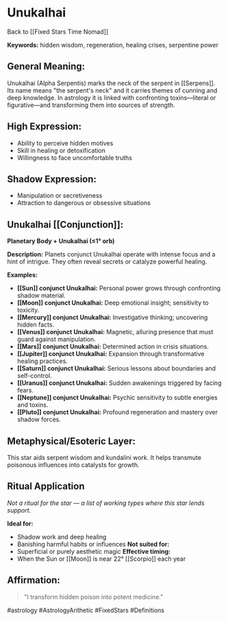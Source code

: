 # Unukalhai

Back to [[Fixed Stars Time Nomad]]

**Keywords:** hidden wisdom, regeneration, healing crises, serpentine power

## General Meaning:
Unukalhai (Alpha Serpentis) marks the neck of the serpent in [[Serpens]]. Its name means "the serpent's neck" and it carries themes of cunning and deep knowledge. In astrology it is linked with confronting toxins—literal or figurative—and transforming them into sources of strength.

## High Expression:
- Ability to perceive hidden motives
- Skill in healing or detoxification
- Willingness to face uncomfortable truths

## Shadow Expression:
- Manipulation or secretiveness
- Attraction to dangerous or obsessive situations

## Unukalhai [[Conjunction]]:

**Planetary Body + Unukalhai (≤1° orb)**

**Description:**
Planets conjunct Unukalhai operate with intense focus and a hint of intrigue. They often reveal secrets or catalyze powerful healing.

**Examples:**
- **[[Sun]] conjunct Unukalhai:** Personal power grows through confronting shadow material.
- **[[Moon]] conjunct Unukalhai:** Deep emotional insight; sensitivity to toxicity.
- **[[Mercury]] conjunct Unukalhai:** Investigative thinking; uncovering hidden facts.
- **[[Venus]] conjunct Unukalhai:** Magnetic, alluring presence that must guard against manipulation.
- **[[Mars]] conjunct Unukalhai:** Determined action in crisis situations.
- **[[Jupiter]] conjunct Unukalhai:** Expansion through transformative healing practices.
- **[[Saturn]] conjunct Unukalhai:** Serious lessons about boundaries and self-control.
- **[[Uranus]] conjunct Unukalhai:** Sudden awakenings triggered by facing fears.
- **[[Neptune]] conjunct Unukalhai:** Psychic sensitivity to subtle energies and toxins.
- **[[Pluto]] conjunct Unukalhai:** Profound regeneration and mastery over shadow forces.

## Metaphysical/Esoteric Layer:
This star aids serpent wisdom and kundalini work. It helps transmute poisonous influences into catalysts for growth.

## Ritual Application
*Not a ritual for the star — a list of working types where this star lends support.*

**Ideal for:**
- Shadow work and deep healing
- Banishing harmful habits or influences
**Not suited for:**
- Superficial or purely aesthetic magic
**Effective timing:**
- When the Sun or [[Moon]] is near 22° [[Scorpio]] each year

## Affirmation:

> "I transform hidden poison into potent medicine."

#astrology #AstrologyArithetic #FixedStars #Definitions

